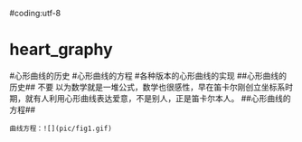 ﻿#coding:utf-8
# heart_graphy
#心形曲线的历史
#心形曲线的方程
#各种版本的心形曲线的实现
##心形曲线的历史##
不要 以为数学就是一堆公式，数学也很感性，早在笛卡尔刚创立坐标系时期，就有人利用心形曲线表达爱意，不是别人，正是笛卡尔本人。
##心形曲线的方程##
    
    曲线方程：![](pic/fig1.gif)

